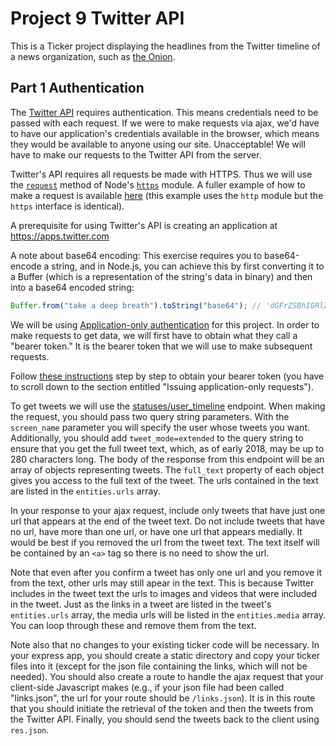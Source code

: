 # Project 9 Twitter API
This is a Ticker project displaying the headlines from the Twitter timeline of a news organization, such as <a href="https://twitter.com/theonion">the Onion</a>.

## Part 1 Authentication
The <a href="https://dev.twitter.com/rest/public">Twitter API</a> requires authentication. This means credentials need to be passed with each request. If we were to make requests via ajax, we'd have to have our application's credentials available in the browser, which means they would be available to anyone using our site. Unacceptable! We will have to make our requests to the Twitter API from the server.

Twitter's API requires all requests be made with HTTPS. Thus we will use the <a href="https://nodejs.org/api/https.html#https_https_request_options_callback">`request`</a> method of Node's <a href="https://nodejs.org/api/https.html">`https`</a> module. A fuller example of how to make a request is available <a href="https://docs.nodejitsu.com/articles/HTTP/clients/how-to-create-a-HTTP-request/">here</a> (this example uses the `http` module but the `https` interface is identical).

A prerequisite for using Twitter's API is creating an application at <a href="https://apps.twitter.com">https://apps.twitter.com</a>

A note about base64 encoding: This exercise requires you to base64-encode a string, and in Node.js, you can achieve this by first converting it to a Buffer (which is a representation of the string's data in binary) and then into a base64 encoded string:

```javascript
Buffer.from("take a deep breath").toString("base64"); // 'dGFrZSBhIGRlZXAgYnJlYXRo'
```

We will be using <a href="https://developer.twitter.com/en/docs/basics/authentication/overview/application-only">Application-only authentication</a> for this project. In order to make requests to get data, we will first have to obtain what they call a "bearer token." It is the bearer token that we will use to make subsequent requests.

Follow <a href="https://developer.twitter.com/en/docs/basics/authentication/overview/application-only">these instructions</a> step by step to obtain your bearer token (you have to scroll down to the section entitled "Issuing application-only requests").

To get tweets we will use the <a href="https://developer.twitter.com/en/docs/tweets/timelines/api-reference/get-statuses-user_timeline">statuses/user_timeline</a> endpoint. When making the request, you should pass two query string parameters. With the `screen_name` parameter you will specify the user whose tweets you want. Additionally, you should add `tweet_mode=extended` to the query string to ensure that you get the full tweet text, which, as of early 2018, may be up to 280 characters long. The body of the response from this endpoint will be an array of objects representing tweets. The `full_text` property of each object gives you access to the full text of the tweet. The urls contained in the text are listed in the `entities.urls` array.

In your response to your ajax request, include only tweets that have just one url that appears at the end of the tweet text. Do not include tweets that have no url, have more than one url, or have one url that appears medially. It would be best if you removed the url from the tweet text. The text itself will be contained by an `<a>` tag so there is no need to show the url.

Note that even after you confirm a tweet has only one url and you remove it from the text, other urls may still apear in the text. This is because Twitter includes in the tweet text the urls to images and videos that were included in the tweet. Just as the links in a tweet are listed in the tweet's `entities.urls` array, the media urls will be listed in the `entities.media` array. You can loop through these and remove them from the text.

Note also that no changes to your existing ticker code will be necessary. In your express app, you should create a static directory and copy your ticker files into it (except for the json file containing the links, which will not be needed). You should also create a route to handle the ajax request that your client-side Javascript makes (e.g., if your json file had been called "links.json", the url for your route should be `/links.json`). It is in this route that you should initiate the retrieval of the token and then the tweets from the Twitter API. Finally, you should send the tweets back to the client using `res.json`.
